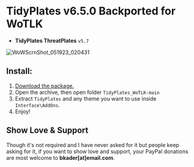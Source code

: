 # TidyPlates v6.5.0 Backported for WoTLK


+ **TidyPlates ThreatPlates** `v5.7`

![WoWScrnShot_051923_020431](https://github.com/edensaw1/TidyPlates_WoTLK/assets/133907143/9abefcf4-ea38-4427-894d-533f9fca0412)



## Install:

1. [Download the package.](https://github.com/edensaw1/TidyPlates_WoTLK/archive/refs/heads/main.zip)
2. Open the archive, then open folder `TidyPlates_WoTLK-main`
3. Extract `TidyPlates` and any theme you want to use inside `Interface\AddOns`.
4. Enjoy!

## Show Love & Support

Though it's not required and I have never asked for it but people keep asking for it, if you want to show love and support, your PayPal donations are most welcome to **bkader[at]email.com**.
